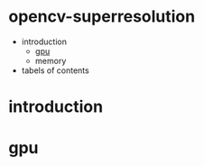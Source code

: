 # opencv-superresolution
* introduction
  * [gpu](#behnoud)
  * memory
* tabels of contents
# introduction
# gpu
